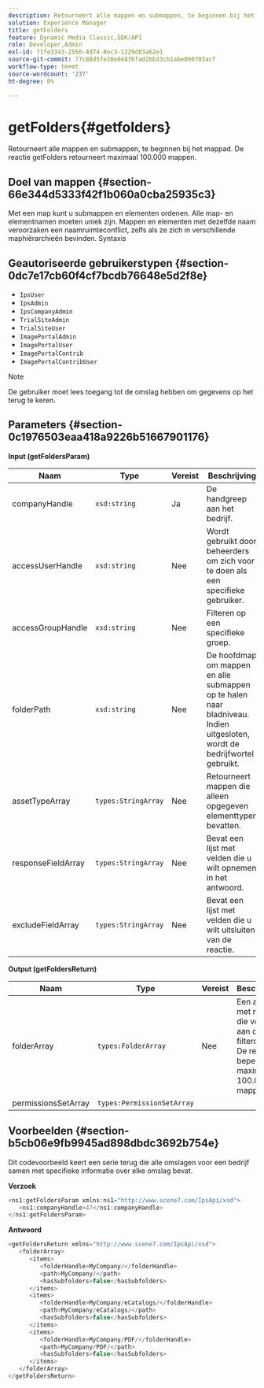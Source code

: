 ```yaml
---
description: Retourneert alle mappen en submappen, te beginnen bij het mappad. De reactie getFolders retourneert maximaal 100.000 mappen.
solution: Experience Manager
title: getFolders
feature: Dynamic Media Classic,SDK/API
role: Developer,Admin
exl-id: 71fe3343-2560-4d74-8ec3-1229d83a62e1
source-git-commit: 77c88d5fe20e048f6fad2bb23cb1abe090793acf
workflow-type: tm+mt
source-wordcount: '237'
ht-degree: 0%

---
```


# getFolders{#getfolders}

Retourneert alle mappen en submappen, te beginnen bij het mappad. De reactie getFolders retourneert maximaal 100.000 mappen.

## Doel van mappen {#section-66e344d5333f42f1b060a0cba25935c3}

Met een map kunt u submappen en elementen ordenen. Alle map- en elementnamen moeten uniek zijn. Mappen en elementen met dezelfde naam veroorzaken een naamruimteconflict, zelfs als ze zich in verschillende maphiërarchieën bevinden.
Syntaxis

## Geautoriseerde gebruikerstypen {#section-0dc7e17cb60f4cf7bcdb76648e5d2f8e}

* `IpsUser`
* `IpsAdmin`
* `IpsCompanyAdmin`
* `TrialSiteAdmin`
* `TrialSiteUser`
* `ImagePortalAdmin`
* `ImagePortalUser`
* `ImagePortalContrib`
* `ImagePortalContribUser`

>[!NOTE]
>
>De gebruiker moet lees toegang tot de omslag hebben om gegevens op het terug te keren.

## Parameters {#section-0c1976503eaa418a9226b51667901176}

**Input (getFoldersParam)**

| Naam | Type | Vereist | Beschrijving |
|---|---|---|---|
| companyHandle | `xsd:string` | Ja | De handgreep aan het bedrijf. |
| accessUserHandle | `xsd:string` | Nee | Wordt gebruikt door beheerders om zich voor te doen als een specifieke gebruiker. |
| accessGroupHandle | `xsd:string` | Nee | Filteren op een specifieke groep. |
| folderPath | `xsd:string` | Nee | De hoofdmap om mappen en alle submappen op te halen naar bladniveau. Indien uitgesloten, wordt de bedrijfwortel gebruikt. |
| assetTypeArray | `types:StringArray` | Nee | Retourneert mappen die alleen opgegeven elementtypen bevatten. |
| responseFieldArray | `types:StringArray` | Nee | Bevat een lijst met velden die u wilt opnemen in het antwoord. |
| excludeFieldArray | `types:StringArray` | Nee | Bevat een lijst met velden die u wilt uitsluiten van de reactie. |

**Output (getFoldersReturn)**

| Naam | Type | Vereist | Beschrijving |
|---|---|---|---|
| folderArray | `types:FolderArray` | Nee | Een array met mappen die voldoen aan de filtercriteria. De reactie is beperkt tot maximaal 100.000 mappen. |
| permissionsSetArray | `types:PermissionSetArray` |  |  |

## Voorbeelden {#section-b5cb06e9fb9945ad898dbdc3692b754e}

Dit codevoorbeeld keert een serie terug die alle omslagen voor een bedrijf samen met specifieke informatie over elke omslag bevat.

**Verzoek**

```java
<ns1:getFoldersParam xmlns:ns1="http://www.scene7.com/IpsApi/xsd">
   <ns1:companyHandle>47</ns1:companyHandle>
</ns1:getFoldersParam>
```

**Antwoord**

```java
<getFoldersReturn xmlns="http://www.scene7.com/IpsApi/xsd">
   <folderArray>
      <items>
         <folderHandle>MyCompany/</folderHandle>
         <path>MyCompany/</path>
         <hasSubfolders>false</hasSubfolders>
      </items>
      <items>
         <folderHandle>MyCompany/eCatalogs/</folderHandle>
         <path>MyCompany/eCatalogs/</path>
         <hasSubfolders>false</hasSubfolders>
      </items>
      <items>
         <folderHandle>MyCompany/PDF/</folderHandle>
         <path>MyCompany/PDF/</path>
         <hasSubfolders>false</hasSubfolders>
      </items>
   </folderArray>
</getFoldersReturn>
```
